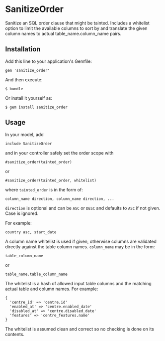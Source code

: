 # SanitizeOrder

Sanitize an SQL order clause that might be tainted. Includes a whitelist option to
limit the available columns to sort by and translate the given column names to
actual table_name.column_name pairs.

## Installation

Add this line to your application's Gemfile:

    gem 'sanitize_order'

And then execute:

    $ bundle

Or install it yourself as:

    $ gem install sanitize_order

## Usage

In your model, add

    include SanitizeOrder

and in your controller safely set the order scope with

    #sanitize_order(tainted_order)
or

    #sanitize_order(tainted_order, whitelist)

where `tainted_order` is in the form of:

    column_name direction, column_name direction, ...

`direction` is optional and can be `ASC` or `DESC` and defaults to `ASC` if not
given. Case is ignored.

For example:

    country asc, start_date

A column name whitelist is used if given, otherwise columns are validated
directly against the table column names. `column_name` may be in the form:

    table_column_name

  or

    table_name.table_column_name

The whitelist is a hash of allowed input table columns and the matching actual
table and column names. For example:

    {
      'centre_id' => 'centre.id'
      'enabled_at' => 'centre.enabled_date'
      'disabled_at' => 'centre.disabled_date'
      'features' => 'centre_features.name'
    }

The whitelist is assumed clean and correct so no checking is done on its
contents.
